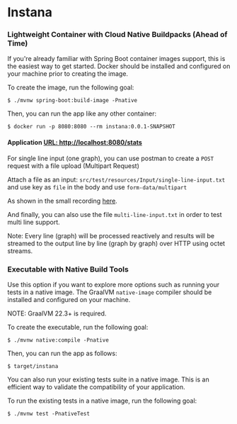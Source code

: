 # Instana


### Lightweight Container with Cloud Native Buildpacks (Ahead of Time)
If you're already familiar with Spring Boot container images support, this is the easiest way to get started.
Docker should be installed and configured on your machine prior to creating the image.

To create the image, run the following goal:

```
$ ./mvnw spring-boot:build-image -Pnative
```

Then, you can run the app like any other container:

```
$ docker run -p 8080:8080 --rm instana:0.0.1-SNAPSHOT
```

#### Application [URL: http://localhost:8080/stats](localhost:8080/stats)

For single line input (one graph), you can use postman to create a ``` POST ``` request with a file upload (Multipart Request)

Attach a file as an input: ``` src/test/resources/Input/single-line-input.txt ``` and use key as ``` file ``` in the body and use ``` form-data/multipart ```

As shown in the small recording [here](./Recording2024-11-03%20063919.mp4).

And finally, you can also use the file ``` multi-line-input.txt ``` in order to test multi line support.

Note: Every line (graph) will be processed reactively and results will be streamed to the output line by line (graph by graph) over HTTP using octet streams.

### Executable with Native Build Tools
Use this option if you want to explore more options such as running your tests in a native image.
The GraalVM `native-image` compiler should be installed and configured on your machine.

NOTE: GraalVM 22.3+ is required.

To create the executable, run the following goal:

```
$ ./mvnw native:compile -Pnative
```

Then, you can run the app as follows:
```
$ target/instana
```

You can also run your existing tests suite in a native image.
This is an efficient way to validate the compatibility of your application.

To run the existing tests in a native image, run the following goal:

```
$ ./mvnw test -PnativeTest
```




